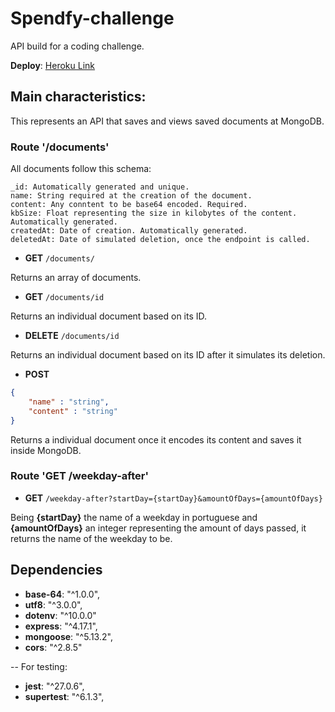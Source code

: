 # Spendfy-challenge

API build for a coding challenge. 

**Deploy**: [Heroku Link](https://spendfy-challenge.herokuapp.com/)

## Main characteristics:

This represents an API that saves and views saved documents at MongoDB.

### Route '/documents'

All documents follow this schema:
```
_id: Automatically generated and unique.
name: String required at the creation of the document.
content: Any conntent to be base64 encoded. Required.
kbSize: Float representing the size in kilobytes of the content. Automatically generated.
createdAt: Date of creation. Automatically generated.
deletedAt: Date of simulated deletion, once the endpoint is called.
```

* **GET** `/documents/`

Returns an array of documents.


* **GET** `/documents/id`

Returns an individual document based on its ID.


* **DELETE** `/documents/id`

Returns an individual document based on its ID after it simulates its deletion.


* **POST**

```json
{
    "name" : "string",
    "content" : "string"
}
```

Returns a individual document once it encodes its content and saves it inside MongoDB.


### Route 'GET /weekday-after'

* **GET** `/weekday-after?startDay={startDay}&amountOfDays={amountOfDays}`

Being **{startDay}** the name of a weekday in portuguese and **{amountOfDays}** an integer representing the amount of days passed, it returns the name of the weekday to be.


## Dependencies
* **base-64**: "^1.0.0",
* **utf8**: "^3.0.0",
* **dotenv**: "^10.0.0"
* **express**: "^4.17.1",
* **mongoose**: "^5.13.2",
* **cors**: "^2.8.5"

-- For testing:
* **jest**: "^27.0.6",
* **supertest**: "^6.1.3",
